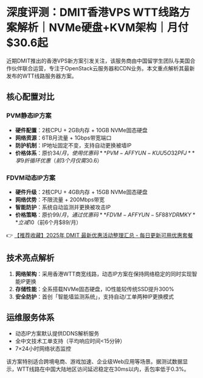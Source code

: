 # 深度评测：DMIT香港VPS WTT线路方案解析｜NVMe硬盘+KVM架构｜月付$30.6起

近期DMIT推出的香港VPS新方案引发关注，该服务商由中国留学生团队与美国合作伙伴联合运营，专注于OpenStack云服务器和CDN业务。本文重点解析其最新发布的WTT线路服务器方案。

## 核心配置对比
### PVM静态IP方案
- **硬件配置**：2核CPU + 2GB内存 + 10GB NVMe固态硬盘
- **网络资源**：6TB月流量 + 1Gbps带宽端口
- **防护机制**：IP地址固定不变，支持自动更换被墙IP
- **价格体系**：原价$34/月，使用优惠码**PVM-AFFYUN-KUU5O32PFJ**享9折循环优惠（前3个月仅需$30.6）

### FDVM动态IP方案
- **硬件升级**：2核CPU + 4GB内存 + 15GB NVMe固态硬盘
- **网络优势**：不限流量 + 200Mbps带宽
- **智能防护**：系统自动监测并更换被攻击IP
- **价格策略**：原价$99/月，通过优惠码**FDVM-AFFYUN-5F88YDRMKY**立减$10（前6个月$89/月）

👉 [【推荐收藏】2025年 DMIT 最新优惠活动整理汇总 - 每日更新可用优惠套餐](https://bit.ly/dmit_coupon)

## 技术亮点解析
1. **网络架构**：采用香港WTT商宽线路，动态IP方案在保持网络稳定的同时实现智能IP更换
2. **存储性能**：全系搭载NVMe固态硬盘，IO性能较传统SSD提升300%
3. **安全防护**：首创「智能墙监测系统」，支持自动/工单两种IP更换模式

## 运维服务体系
- 动态IP方案默认提供DDNS解析服务
- 全中文技术工单支持（平均响应时间<15分钟）
- 7×24小时网络状态监控

该方案特别适合跨境电商、游戏加速、企业级Web应用等场景。据测试数据显示，WTT线路在中国大陆地区访问延迟稳定在30ms以内，丢包率低于0.3%。